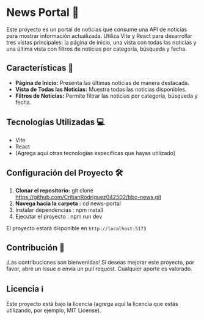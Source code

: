 # News Portal 📰

Este proyecto es un portal de noticias que consume una API de noticias para mostrar información actualizada. Utiliza Vite y React para desarrollar tres vistas principales: la página de inicio, una vista con todas las noticias y una última vista con filtros de noticias por categoría, búsqueda y fecha.

## Características 🚀

* **Página de Inicio:** Presenta las últimas noticias de manera destacada.
* **Vista de Todas las Noticias:** Muestra todas las noticias disponibles.
* **Filtros de Noticias:** Permite filtrar las noticias por categoría, búsqueda y fecha.

## Tecnologías Utilizadas 💻

* Vite
* React
* (Agrega aquí otras tecnologías específicas que hayas utilizado)

## Configuración del Proyecto 🛠️

1. **Clonar el repositorio:**
   git clone https://github.com/CritianRodriguez042502/bbc-news.git
2. **Navega hacia la carpeta :** cd news-portal
3. Instalar dependencias : npm install
4. Ejecutar el proyecto : npm run dev

El proyecto estará disponible en `http://localhost:5173`

## Contribución 🤝

¡Las contribuciones son bienvenidas! Si deseas mejorar este proyecto, por favor, abre un issue o envía un pull request. Cualquier aporte es valorado.

## Licencia ℹ️

Este proyecto está bajo la licencia (agrega aquí la licencia que estás utilizando, por ejemplo, MIT License).
